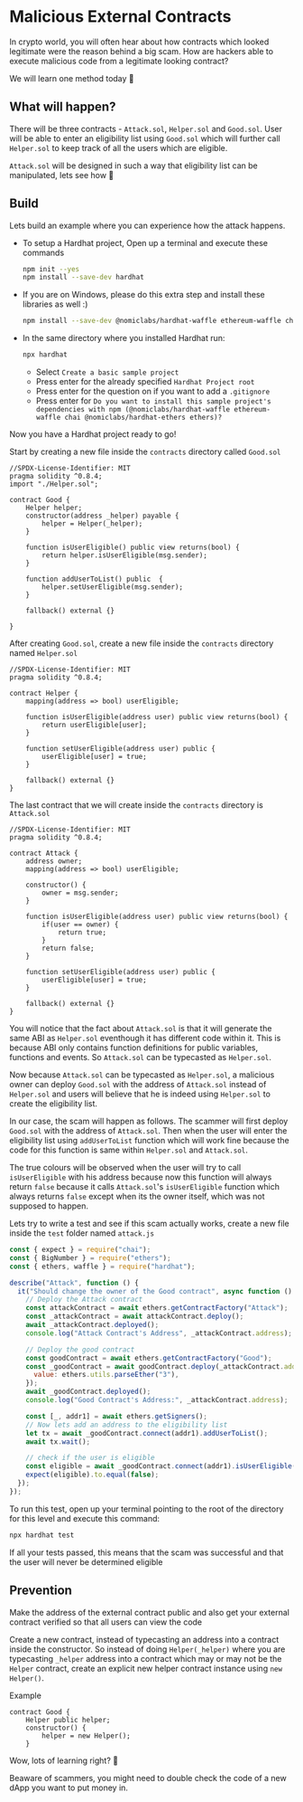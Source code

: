 # Malicious External Contracts

In crypto world, you will often hear about how contracts which looked legitimate were the reason behind a big scam. How are hackers able to execute malicious code from a legitimate looking contract?

We will learn one method today 👀

## What will happen?

There will be three contracts - `Attack.sol`, `Helper.sol` and `Good.sol`. User will be able to enter an eligibility list using `Good.sol` which will further call `Helper.sol` to keep track of all the users which are eligible.

`Attack.sol` will be designed in such a way that eligibility list can be manipulated, lets see how 👀

## Build

Lets build an example where you can experience how the attack happens.

- To setup a Hardhat project, Open up a terminal and execute these commands

  ```bash
  npm init --yes
  npm install --save-dev hardhat
  ```
- If you are on Windows, please do this extra step and install these libraries as well :)

  ```bash
  npm install --save-dev @nomiclabs/hardhat-waffle ethereum-waffle chai @nomiclabs/hardhat-ethers ethers
  ```

- In the same directory where you installed Hardhat run:

  ```bash
  npx hardhat
  ```

  - Select `Create a basic sample project`
  - Press enter for the already specified `Hardhat Project root`
  - Press enter for the question on if you want to add a `.gitignore`
  - Press enter for `Do you want to install this sample project's dependencies with npm (@nomiclabs/hardhat-waffle ethereum-waffle chai @nomiclabs/hardhat-ethers ethers)?`

Now you have a Hardhat project ready to go!

Start by creating a new file inside the `contracts` directory called `Good.sol`

```solidity
//SPDX-License-Identifier: MIT
pragma solidity ^0.8.4;
import "./Helper.sol";

contract Good {
    Helper helper;
    constructor(address _helper) payable {
        helper = Helper(_helper);
    }

    function isUserEligible() public view returns(bool) {
        return helper.isUserEligible(msg.sender);
    }

    function addUserToList() public  {
        helper.setUserEligible(msg.sender);
    }

    fallback() external {}
    
}
```

After creating `Good.sol`, create a new file inside the `contracts` directory named `Helper.sol`

```solidity
//SPDX-License-Identifier: MIT
pragma solidity ^0.8.4;

contract Helper {
    mapping(address => bool) userEligible;

    function isUserEligible(address user) public view returns(bool) {
        return userEligible[user];
    }

    function setUserEligible(address user) public {
        userEligible[user] = true;
    }

    fallback() external {}
}
```

The last contract that we will create inside the `contracts` directory is `Attack.sol`

```solidity
//SPDX-License-Identifier: MIT
pragma solidity ^0.8.4;

contract Attack {
    address owner;
    mapping(address => bool) userEligible;

    constructor() {
        owner = msg.sender;
    }

    function isUserEligible(address user) public view returns(bool) {
        if(user == owner) {
            return true;
        }
        return false;
    }

    function setUserEligible(address user) public {
        userEligible[user] = true;
    }
    
    fallback() external {}
}
```


You will notice that the fact about `Attack.sol` is that it will generate the same ABI as `Helper.sol` eventhough it has different code within it. This is because ABI only contains function definitions for public variables, functions and events. So `Attack.sol` can be typecasted as `Helper.sol`.

Now because `Attack.sol` can be typecasted as `Helper.sol`, a malicious owner can deploy `Good.sol` with the address of `Attack.sol` instead of `Helper.sol` and users will believe that he is indeed using `Helper.sol` to create the eligibility list.

In our case, the scam will happen as follows. The scammer will first deploy `Good.sol` with the address of `Attack.sol`. Then when the user will enter the eligibility list using `addUserToList` function which will work fine because the code for this function is same within `Helper.sol` and `Attack.sol`.

The true colours will be observed when the user will try to call `isUserEligible` with his address because now this function will always return `false`  because it calls `Attack.sol`'s `isUserEligible` function which always returns `false` except when its the owner itself, which was not supposed to happen.


Lets try to write a test and see if this scam actually works, create a new file inside the `test` folder named `attack.js`

```javascript
const { expect } = require("chai");
const { BigNumber } = require("ethers");
const { ethers, waffle } = require("hardhat");

describe("Attack", function () {
  it("Should change the owner of the Good contract", async function () {
    // Deploy the Attack contract
    const attackContract = await ethers.getContractFactory("Attack");
    const _attackContract = await attackContract.deploy();
    await _attackContract.deployed();
    console.log("Attack Contract's Address", _attackContract.address);

    // Deploy the good contract
    const goodContract = await ethers.getContractFactory("Good");
    const _goodContract = await goodContract.deploy(_attackContract.address, {
      value: ethers.utils.parseEther("3"),
    });
    await _goodContract.deployed();
    console.log("Good Contract's Address:", _attackContract.address);

    const [_, addr1] = await ethers.getSigners();
    // Now lets add an address to the eligibility list
    let tx = await _goodContract.connect(addr1).addUserToList();
    await tx.wait();

    // check if the user is eligible
    const eligible = await _goodContract.connect(addr1).isUserEligible();
    expect(eligible).to.equal(false);
  });
});

```


To run this test, open up your terminal pointing to the root of the directory for this level and execute this command:

```bash
npx hardhat test
```

If all your tests passed, this means that the scam was successful and that the user will never be determined eligible 


## Prevention

Make the address of the external contract public and also get your external contract verified so that all users can view the code

Create a new contract, instead of typecasting an address into a contract inside the constructor. So instead of doing `Helper(_helper)`  where you are typecasting `_helper` address into a contract which may or may not be the `Helper` contract, create an explicit new helper contract instance using `new Helper()`.

Example
```solidity
contract Good {
    Helper public helper;
    constructor() {
        helper = new Helper();
    }
```

<Quiz questionId="4e4b7aa2-7d27-4f2d-b66f-d2a3a04adb27" />
<Quiz questionId="d7194a5e-fe17-420f-8dc8-1789665d0fe5" />

Wow, lots of learning right? 🤯 

Beaware of scammers, you might need to double check the code of a new dApp you want to put money in.

<SubmitQuiz />
